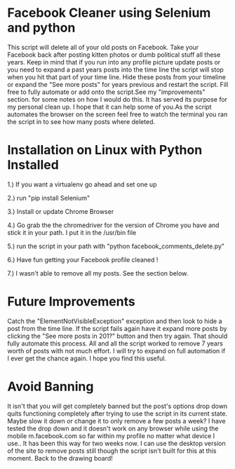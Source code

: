 # Facebook Cleaner using Selenium and python

This script will delete all of your old posts on Facebook. Take your Facebook back after posting kitten photos or dumb political stuff all these years.
 Keep in mind that if you run into any profile picture update posts or you need to expand a past years posts into the time line the script will stop when you hit that part of your time line.
 Hide these posts from your timeline or expand the "See more posts" for years previous and restart the script. Fill free to fully automate or add onto the script.See my "improvements" section.
 for some notes on how I would do this. It has served its purpose for my personal clean up. I hope that it can help some of you.As the script automates the browser on the screen feel free to watch the terminal you ran the script in to see how many posts where deleted.

# Installation on Linux with Python Installed

1.) If you want a virtualenv go ahead and set one up

2.) run "pip install Selenium"

3.) Install or update Chrome Browser

4.) Go grab the the chromedriver for the version of Chrome you have and stick it in your path. I put it in the /usr/bin file

5.) run the script in your path with "python facebook_comments_delete.py"

6.) Have fun getting your Facebook profile cleaned !

7.) I wasn't able to remove all my posts. See the section below. 


# Future Improvements 

Catch the "ElementNotVisibleException" exception and then look to hide a post from the time line. If the script fails again
have it expand more posts by clicking the "See more posts in 201?" button and then try again. That should fully automate this process.
All and all the script worked to remove 7 years worth of posts with not much effort. I will try to expand on full automation if I ever get the chance again. I hope you find this useful.

# Avoid Banning

It isn't that you will get completely banned but the post's options drop down quits functioning completely after trying to use the script in its current state. Maybe slow it down or change it to only remove a few posts a week? I have tested the drop down and it doesn't work on any browser while using the mobile m.facebook.com so far within my profile no matter what device I use.. It has been this way for two weeks now. I can use the desktop version of the site to remove posts still though the script isn't built for this at this moment. Back to the drawing board!
